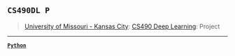## `CS490DL P`
> [University of Missouri - Kansas City](https://www.umkc.edu/): [CS490 Deep Learning](https://catalog.umkc.edu/colleges-schools/science-engineering/computer-science/bachelor-of-science-computer-science/): Project

---

[**`Python`**](https://github.com/lxRbckl/lxRbckl/blob/main/Python/README.md)
